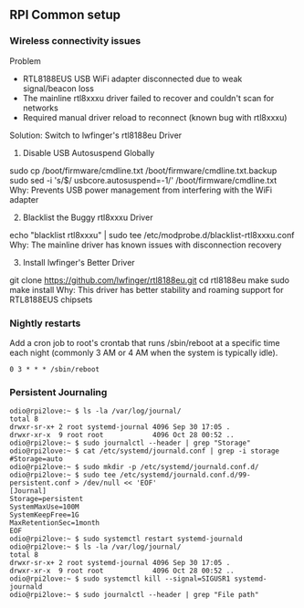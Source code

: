 ## RPI Common setup

### Wireless connectivity issues
 Problem

  - RTL8188EUS USB WiFi adapter disconnected due to weak signal/beacon loss
  - The mainline rtl8xxxu driver failed to recover and couldn't scan for networks
  - Required manual driver reload to reconnect (known bug with rtl8xxxu)

  Solution: Switch to lwfinger's rtl8188eu Driver

  1. Disable USB Autosuspend Globally

  sudo cp /boot/firmware/cmdline.txt /boot/firmware/cmdline.txt.backup
  sudo sed -i 's/$/ usbcore.autosuspend=-1/' /boot/firmware/cmdline.txt
  Why: Prevents USB power management from interfering with the WiFi adapter

  2. Blacklist the Buggy rtl8xxxu Driver

  echo "blacklist rtl8xxxu" | sudo tee /etc/modprobe.d/blacklist-rtl8xxxu.conf
  Why: The mainline driver has known issues with disconnection recovery

  3. Install lwfinger's Better Driver

  git clone https://github.com/lwfinger/rtl8188eu.git
  cd rtl8188eu
  make
  sudo make install
  Why: This driver has better stability and roaming support for RTL8188EUS chipsets


### Nightly restarts
Add a cron job to root's crontab that runs /sbin/reboot at a specific time each night (commonly 3 AM or 4 AM when the system is typically idle).
```
0 3 * * * /sbin/reboot
```

### Persistent Journaling
```
odio@rpi2love:~ $ ls -la /var/log/journal/
total 8
drwxr-sr-x+ 2 root systemd-journal 4096 Sep 30 17:05 .
drwxr-xr-x  9 root root            4096 Oct 28 00:52 ..
odio@rpi2love:~ $ sudo journalctl --header | grep "Storage"
odio@rpi2love:~ $ cat /etc/systemd/journald.conf | grep -i storage
#Storage=auto
odio@rpi2love:~ $ sudo mkdir -p /etc/systemd/journald.conf.d/
odio@rpi2love:~ $ sudo tee /etc/systemd/journald.conf.d/99-persistent.conf > /dev/null << 'EOF'
[Journal]
Storage=persistent
SystemMaxUse=100M
SystemKeepFree=1G
MaxRetentionSec=1month
EOF
odio@rpi2love:~ $ sudo systemctl restart systemd-journald
odio@rpi2love:~ $ ls -la /var/log/journal/
total 8
drwxr-sr-x+ 2 root systemd-journal 4096 Sep 30 17:05 .
drwxr-xr-x  9 root root            4096 Oct 28 00:52 ..
odio@rpi2love:~ $ sudo systemctl kill --signal=SIGUSR1 systemd-journald
odio@rpi2love:~ $ sudo journalctl --header | grep "File path"
```
